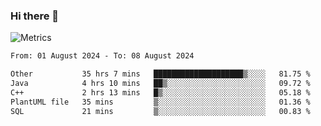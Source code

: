 ### Hi there 👋

![Metrics](https://github.com/radoapx/radoapx/blob/main/github-metrics.svg)

<!--START_SECTION:waka-->

```txt
From: 01 August 2024 - To: 08 August 2024

Other           35 hrs 7 mins   ████████████████████▒░░░░   81.75 %
Java            4 hrs 10 mins   ██▒░░░░░░░░░░░░░░░░░░░░░░   09.72 %
C++             2 hrs 13 mins   █▒░░░░░░░░░░░░░░░░░░░░░░░   05.18 %
PlantUML file   35 mins         ▒░░░░░░░░░░░░░░░░░░░░░░░░   01.36 %
SQL             21 mins         ▒░░░░░░░░░░░░░░░░░░░░░░░░   00.83 %
```

<!--END_SECTION:waka-->

<!--
**radoapx/radoapx** is a ✨ _special_ ✨ repository because its `README.md` (this file) appears on your GitHub profile.

Here are some ideas to get you started:

- 🔭 I’m currently working on ...
- 🌱 I’m currently learning ...
- 👯 I’m looking to collaborate on ...
- 🤔 I’m looking for help with ...
- 💬 Ask me about ...
- 📫 How to reach me: ...
- 😄 Pronouns: ...
- ⚡ Fun fact: ...
-->
